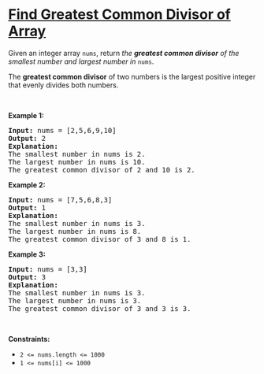 # [Find Greatest Common Divisor of Array](https://leetcode.com/problems/find-greatest-common-divisor-of-array/)
<p>Given an integer array <code>nums</code>, return <em>the <strong>greatest common divisor</strong> of the smallest number and largest number in</em> <code>nums</code>.</p>

<p>The <strong>greatest common divisor</strong> of two numbers is the largest positive integer that evenly divides both numbers.</p>


<p>&nbsp;</p>
<p><strong class="example">Example 1:</strong></p>

<pre><strong>Input:</strong> nums = [2,5,6,9,10]
<strong>Output:</strong> 2
<strong>Explanation:</strong> 
The smallest number in nums is 2.
The largest number in nums is 10.
The greatest common divisor of 2 and 10 is 2.
</pre>

<p><strong class="example">Example 2:</strong></p>

<pre><strong>Input:</strong> nums = [7,5,6,8,3]
<strong>Output:</strong> 1
<strong>Explanation:</strong>
The smallest number in nums is 3.
The largest number in nums is 8.
The greatest common divisor of 3 and 8 is 1.
</pre>

<p><strong class="example">Example 3:</strong></p>

<pre><strong>Input:</strong> nums = [3,3]
<strong>Output:</strong> 3
<strong>Explanation:</strong>
The smallest number in nums is 3.
The largest number in nums is 3.
The greatest common divisor of 3 and 3 is 3.
</pre>



<p>&nbsp;</p>
<p><strong>Constraints:</strong></p>

<ul>
	<li><code>2 <= nums.length <= 1000</code></li>
    <li><code>1 <= nums[i] <= 1000</code></li>
	
	
</ul>